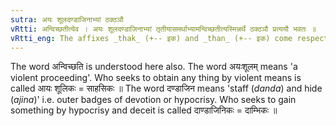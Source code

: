 ```yaml
---
sutra: अयः शूलदण्डाजिनाभ्यां ठक्ठञौ
vRtti: अन्विच्छतीत्येव । अयः शूलदण्डाजिनाभ्यां तृतीयासमर्थाभ्यामन्विच्छतीत्यस्मिन्नर्थे ठक्ठञौ प्रत्ययौ भवतः ॥
vRtti_eng: The affixes _thak_ (+-- इक) and _than_ (+-- इक) come respectively after _ayahsula_ and _dandajina_, in the same sense of "who strives to gain something by that".
---
```

The word अन्विच्छति is understood here also. The word अयःशूलम् means 'a violent proceeding'. Who seeks to obtain any thing by violent means is called आयः शूलिकः = साहसिकः ॥ The word दण्डाजिन means 'staff (_danda_) and hide (_ajina_)' i.e. outer badges of devotion or hypocrisy. Who seeks to gain something by hypocrisy and deceit is called दाण्डाजिनिकः = दाम्भिकः ॥
